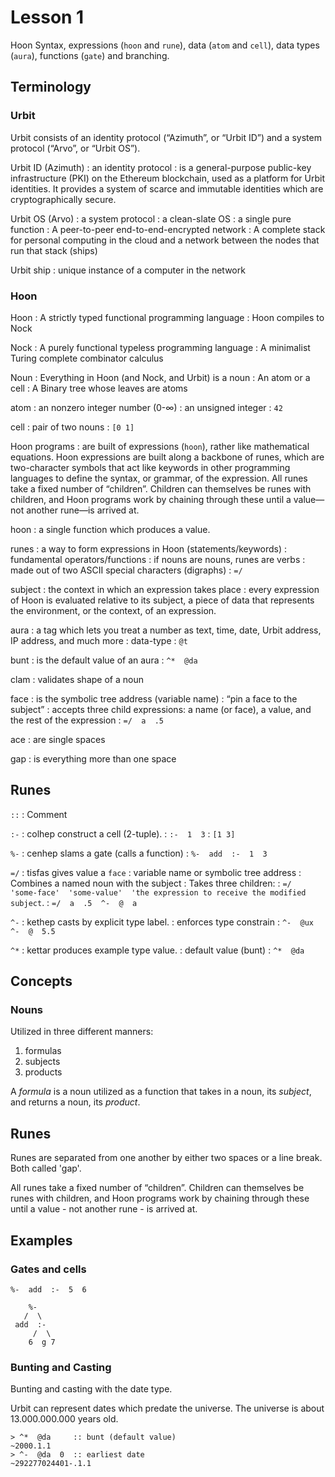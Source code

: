 # Lesson 1

Hoon Syntax, expressions (`hoon` and `rune`), data (`atom` and `cell`), data types (`aura`), functions (`gate`) and branching.

## Terminology

### Urbit

Urbit consists of an identity protocol (“Azimuth”, or “Urbit ID”) and a system protocol (“Arvo”, or “Urbit OS”).

Urbit ID (Azimuth)
: an identity protocol
: is a general-purpose public-key infrastructure (PKI) on the Ethereum blockchain, used as a platform for Urbit identities. It provides a system of scarce and immutable identities which are cryptographically secure.

Urbit OS (Arvo)
: a system protocol
: a clean-slate OS
: a single pure function
: A peer-to-peer end-to-end-encrypted network
: A complete stack for personal computing in the cloud and a network between the nodes that run that stack (ships)

Urbit ship
: unique instance of a computer in the network

### Hoon

Hoon
: A strictly typed functional programming language
: Hoon compiles to Nock

Nock
: A purely functional typeless programming language
: A minimalist Turing complete combinator calculus

Noun
: Everything in Hoon (and Nock, and Urbit) is a noun
: An atom or a cell
: A Binary tree whose leaves are atoms

atom
: an nonzero integer number (0-∞)
: an unsigned integer
: `42`

cell
: pair of two nouns
: `[0 1]`

Hoon programs
: are built of expressions (`hoon`), rather like mathematical equations. Hoon expressions are built along a backbone of runes, which are two-character symbols that act like keywords in other programming languages to define the syntax, or grammar, of the expression. All runes take a fixed number of “children”. Children can themselves be runes with children, and Hoon programs work by chaining through these until a value—not another rune—is arrived at.

hoon
: a single function which produces a value.

runes
: a way to form expressions in Hoon (statements/keywords)
: fundamental operators/functions
: if nouns are nouns, runes are verbs
: made out of two ASCII special characters (digraphs)
: `=/`

subject
: the context in which an expression takes place
: every expression of Hoon is evaluated relative to its subject, a piece of data that represents the environment, or the context, of an expression.

aura
: a tag which lets you treat a number as text, time, date, Urbit address, IP address, and much more
: data-type
: `@t`

bunt
: is the default value of an aura
: `^*  @da`

clam
: validates shape of a noun

face
: is the symbolic tree address (variable name)
: “pin a face to the subject”
: accepts three child expressions: a name (or face), a value, and the rest of the expression
: `=/  a  .5`

ace
: are single spaces

gap
: is everything more than one space

## Runes

`::`
: Comment

`:-`
: colhep construct a cell (2-tuple).
: `:-  1  3`
: `[1 3]`

`%-`
: cenhep slams a gate (calls a function)
: `%-  add  :-  1  3`

`=/`
: tisfas gives value a `face`
: variable name or symbolic tree address
: Combines a named noun with the subject
: Takes three children: 
: `=/  'some-face'  'some-value'  'the expression to receive the modified subject`.
: `=/  a  .5  ^-  @  a`

`^-`
: kethep casts by explicit type label.
: enforces type constrain
: `^-  @ux  ^-  @  5.5`

`^*`
: kettar produces example type value. 
: default value (bunt)
: `^*  @da`

## Concepts

### Nouns

Utilized in three different manners:

1. formulas
2. subjects
3. products

A *formula* is a noun utilized as a function
that takes in a noun, its *subject*,
and returns a noun, its *product*.

## Runes

Runes are separated from one another by either two spaces or a line break. Both called 'gap'.

All runes take a fixed number of “children”. Children can themselves be runes with children, and Hoon programs work by chaining through these until a value - not another rune - is arrived at.

## Examples

### Gates and cells

```
%-  add  :-  5  6

    %-
   /  \
 add  :-
     /  \
    6  g 7
```

### Bunting and Casting

Bunting and casting with the date type.

Urbit can represent dates which predate the universe. The universe is about
13.000.000.000 years old.

```dojo
> ^*  @da     :: bunt (default value)
~2000.1.1
> ^-  @da  0  :: earliest date
~292277024401-.1.1
```
